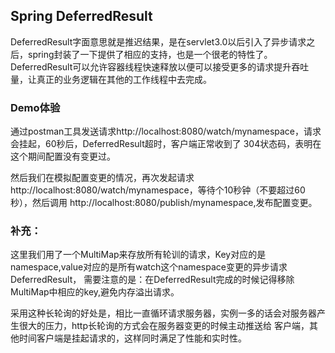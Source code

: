 ## Spring DeferredResult

DeferredResult字面意思就是推迟结果，是在servlet3.0以后引入了异步请求之后，spring封装了一下提供了相应的支持，也是一个很老的特性了。
DeferredResult可以允许容器线程快速释放以便可以接受更多的请求提升吞吐量，让真正的业务逻辑在其他的工作线程中去完成。

### Demo体验

通过postman工具发送请求http://localhost:8080/watch/mynamespace，请求会挂起，60秒后，DeferredResult超时，客户端正常收到了
304状态码，表明在这个期间配置没有变更过。

然后我们在模拟配置变更的情况，再次发起请求http://localhost:8080/watch/mynamespace，等待个10秒钟（不要超过60秒），然后调用
http://localhost:8080/publish/mynamespace,发布配置变更。

### 补充：

这里我们用了一个MultiMap来存放所有轮训的请求，Key对应的是namespace,value对应的是所有watch这个namespace变更的异步请求DeferredResult，
需要注意的是：在DeferredResult完成的时候记得移除MultiMap中相应的key,避免内存溢出请求。

采用这种长轮询的好处是，相比一直循环请求服务器，实例一多的话会对服务器产生很大的压力，http长轮询的方式会在服务器变更的时候主动推送给
客户端，其他时间客户端是挂起请求的，这样同时满足了性能和实时性。
